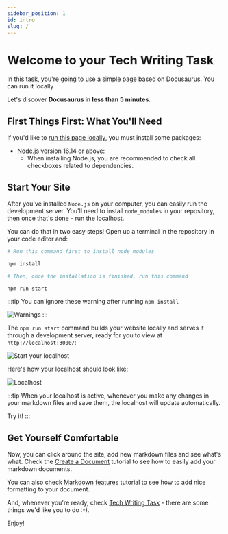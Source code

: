 ```yaml
---
sidebar_position: 1
id: intro
slug: /
---
```


# Welcome to your Tech Writing Task

In this task, you're going to use a simple page based on Docusaurus. You can run it locally


Let's discover **Docusaurus in less than 5 minutes**.


## First Things First: What You'll Need

If you'd like to [run this page locally](#start-your-site), you must install some packages:
- [Node.js](https://nodejs.org/en/download/) version 16.14 or above:
  - When installing Node.js, you are recommended to check all checkboxes related to dependencies.

## Start Your Site

After you've installed `Node.js` on your computer, you can easily run the development server. You'll need to install `node_modules` in your repository, then once that's done - run the localhost.


You can do that in two easy steps! Open up a terminal in the repository in your code editor and:

```bash
# Run this command first to install node_modules

npm install

# Then, once the installation is finished, run this command

npm run start
```

:::tip
You can ignore these warning after running `npm install`

![Warnings](/img/npm-warning.png)
:::

The `npm run start` command builds your website locally and serves it through a development server, ready for you to view at `http://localhost:3000/`:

![Start your localhost](/img/starting-localhost.png)

Here's how your localhost should look like:

![Localhost](/img/localhost.png)

:::tip
When your localhost is active, whenever you make any changes in your markdown files and save them, the localhost will update automatically.

Try it!
:::

## Get Yourself Comfortable

Now, you can click around the site, add new markdown files and see what's what. Check the [Create a Document](/tutorial-basics/create-document) tutorial to see how to easily add your markdown documents.

You can also check [Markdown features](/tutorial-basics/markdown-features) tutorial to see how to add nice formatting to your document.

And, whenever you're ready, check [Tech Writing Task](/Tech_Writing_Task/) - there are some things we'd like you to do :-).

Enjoy!
